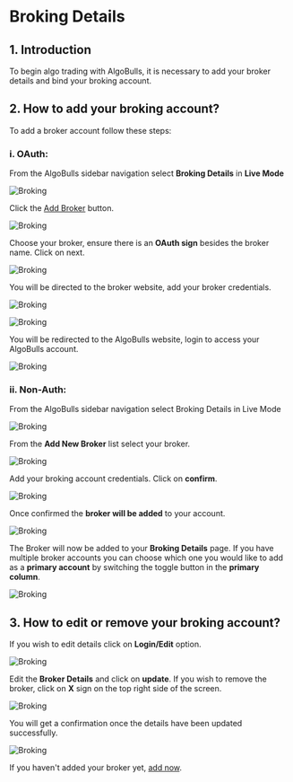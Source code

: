 # Broking Details

## 1. Introduction
To begin algo trading with AlgoBulls, it is necessary to add your broker details and bind your broking account. 

## 2. How to add your broking account? 

To add a broker account follow these steps: 

### i. OAuth:

From the AlgoBulls sidebar navigation select **Broking Details** in **Live Mode**

![Broking](imgs/broker_details.png)

Click the [Add Broker](https://app.algobulls.com/broking?addBroker=true) button. 

![Broking](imgs/add_broker.png)

Choose your broker, ensure there is an **OAuth sign** besides the broker name. Click on next.

![Broking](imgs/add_broker_oauth.png)

You will be directed to the broker website, add your broker credentials.

![Broking](imgs/oauth_login.png)

![Broking](imgs/oauth_login_2.png)

You will be redirected to the AlgoBulls website, login to access your AlgoBulls account.

![Broking](imgs/oauth_broker_added.png)

### ii. Non-Auth:

From the AlgoBulls sidebar navigation select Broking Details in Live Mode

![Broking](imgs/broker_details.png)

From the **Add New Broker** list select your broker.

![Broking](imgs/select_broker.png)

Add your broking account credentials. Click on **confirm**.

![Broking](imgs/add_broker_non_outh.png)

Once confirmed the **broker will be added** to your account.

![Broking](imgs/broker_added.png)

The Broker will now be added to your **Broking Details** page. If you have multiple broker accounts you can choose which one you would like to add as a **primary account** by switching the toggle button in the **primary column**.

![Broking](imgs/primary_broker.png)

## 3. How to edit or remove your broking account?

If you wish to edit details click on **Login/Edit** option.

![Broking](imgs/login_edit_broker_details.png)

Edit the **Broker Details** and click on **update**. If you wish to remove the broker, click on **X** sign on the top right side of the screen.

![Broking](imgs/update_broker_details.png)

You will get a confirmation once the details have been updated successfully.

![Broking](imgs/update_broker_details_success.png)

If you haven't added your broker yet, [add now](https://app.algobulls.com/broking?addBroker=true).
